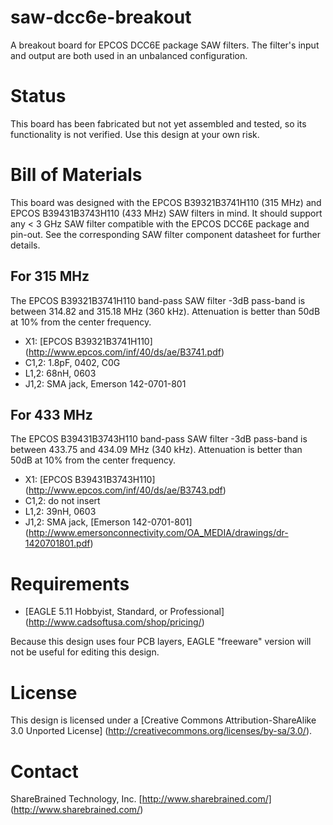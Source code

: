 saw-dcc6e-breakout
==================

A breakout board for EPCOS DCC6E package SAW filters. The
filter's input and output are both used in an unbalanced
configuration.

Status
======

This board has been fabricated but not yet assembled and
tested, so its functionality is not verified. Use this
design at your own risk.

Bill of Materials
=================

This board was designed with the EPCOS B39321B3741H110
(315 MHz) and EPCOS B39431B3743H110 (433 MHz) SAW filters
in mind. It should support any < 3 GHz SAW filter
compatible with the EPCOS DCC6E package and pin-out. See
the corresponding SAW filter component datasheet for
further details.

For 315 MHz
-----------

The EPCOS B39321B3741H110 band-pass SAW filter -3dB
pass-band is between 314.82 and 315.18 MHz (360 kHz).
Attenuation is better than 50dB at 10% from the center
frequency.

* X1: [EPCOS B39321B3741H110]
  (http://www.epcos.com/inf/40/ds/ae/B3741.pdf)
* C1,2: 1.8pF, 0402, C0G
* L1,2: 68nH, 0603
* J1,2: SMA jack, Emerson 142-0701-801

For 433 MHz
-----------

The EPCOS B39431B3743H110 band-pass SAW filter -3dB
pass-band is between 433.75 and 434.09 MHz (340 kHz).
Attenuation is better than 50dB at 10% from the center
frequency.

* X1: [EPCOS B39431B3743H110]
  (http://www.epcos.com/inf/40/ds/ae/B3743.pdf)
* C1,2: do not insert
* L1,2: 39nH, 0603
* J1,2: SMA jack,
  [Emerson 142-0701-801]
  (http://www.emersonconnectivity.com/OA_MEDIA/drawings/dr-1420701801.pdf)

Requirements
============

* [EAGLE 5.11 Hobbyist, Standard, or Professional]
  (http://www.cadsoftusa.com/shop/pricing/)

Because this design uses four PCB layers, EAGLE "freeware" version
will not be useful for editing this design.

License
=======

This design is licensed under a
[Creative Commons Attribution-ShareAlike 3.0 Unported License]
(http://creativecommons.org/licenses/by-sa/3.0/).

Contact
=======

ShareBrained Technology, Inc.
[http://www.sharebrained.com/]
(http://www.sharebrained.com/)